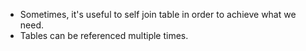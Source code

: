- Sometimes, it's useful to self join table in order to achieve what we need.
- Tables can be referenced multiple times.